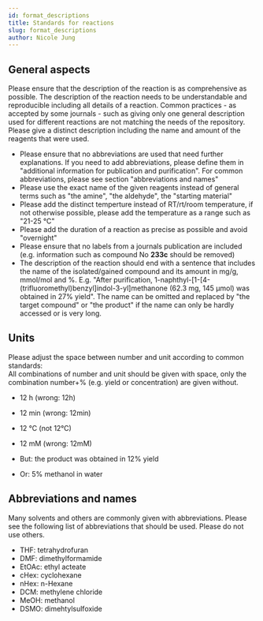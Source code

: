 ```yaml
---
id: format_descriptions
title: Standards for reactions
slug: format_descriptions
author: Nicole Jung
---
```


## General aspects
Please ensure that the description of the reaction is as comprehensive as possible. The description of the reaction needs to be understandable and reproducible including all details of a reaction. Common practices - as accepted by some journals - such as giving only one general description used for different reactions are not matching the needs of the repository. Please give a distinct description including the name and amount of the reagents that were used. 

- Please ensure that no abbreviations are used that need further explanations. If you need to add abbreviations, please define them in "additional information for publication and purification". For common abbreviations, please see section "abbreviations and names"
- Please use the exact name of the given reagents instead of general terms such as "the amine", "the aldehyde", the "starting material"
- Please add the distinct temperture instead of RT/rt/room temperature, if not otherwise possible, please add the temperature as a range such as "21-25 °C"
- Please add the duration of a reaction as precise as possible and avoid "overnight"
- Please ensure that no labels from a journals publication are included (e.g. information such as compound No **233c** should be removed)
- The description of the reaction should end with a sentence that includes the name of the isolated/gained compound and its amount in mg/g, mmol/mol and %. E.g. "After purification, 1-naphthyl-[1-[4-(trifluoromethyl)benzyl]indol-3-yl]methanone (62.3 mg, 145 μmol) was obtained in 27% yield". The name can be omitted and replaced by "the target compound" or "the product" if the name can only be hardly accessed or is very long. 

## Units
Please adjust the space between number and unit according to common standards:  
All combinations of number and unit should be given with space, only the combination number+% (e.g. yield or concentration) are given without.

- 12 h (wrong: 12h)  <!--truncate-->
- 12 min (wrong: 12min)  
- 12 °C (not 12°C)  
- 12 mM (wrong: 12mM)  

- But: the product was obtained in 12% yield  
- Or: 5% methanol in water

## Abbreviations and names
Many solvents and others are commonly given with abbreviations. Please see the following list of abbreviations that should be used. Please do not use others. 
- THF: tetrahydrofuran
- DMF: dimethylformamide
- EtOAc: ethyl acteate
- cHex: cyclohexane
- nHex: n-Hexane
- DCM: methylene chloride
- MeOH: methanol
- DSMO: dimehtylsulfoxide




